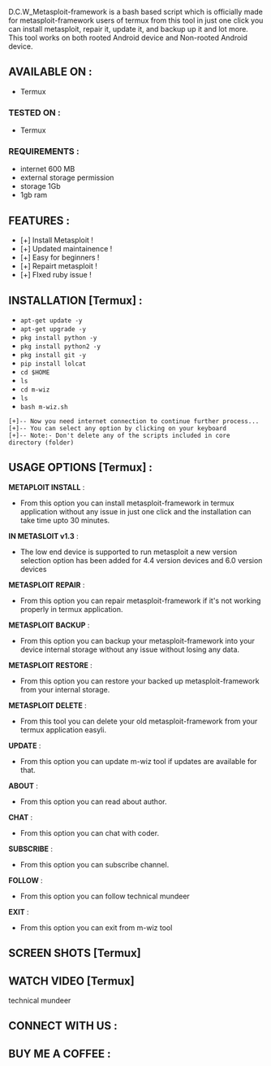 
D.C.W_Metasploit-framework is a bash based script which is officially made for metasploit-framework users of termux from this tool in just one click you can install metasploit, repair it, update it, and backup up it and lot more. This tool works on both rooted Android device and Non-rooted Android device.

## AVAILABLE ON :

* Termux

### TESTED ON :

* Termux

### REQUIREMENTS :
* internet 600 MB
* external storage permission
* storage 1Gb
* 1gb ram

## FEATURES :
* [+] Install Metasploit !
* [+] Updated maintainence !
* [+] Easy for beginners !
* [+] Repairt metasploit !
* [+] FIxed ruby issue !

## INSTALLATION [Termux] :

* `apt-get update -y`
* `apt-get upgrade -y`
* `pkg install python -y`
* `pkg install python2 -y`
* `pkg install git -y`
* `pip install lolcat`
* `cd $HOME`
* `ls`
* `cd m-wiz`
* `ls`
* `bash m-wiz.sh`
```
[+]-- Now you need internet connection to continue further process...
[+]-- You can select any option by clicking on your keyboard
[+]-- Note:- Don't delete any of the scripts included in core directory (folder)
```
## USAGE OPTIONS [Termux] :

__METAPLOIT INSTALL__ :
- From this option you can install metasploit-framework in termux application without any issue in just one click and the installation can take time upto 30 minutes.

__IN METASLOIT v1.3__ :
- The low end device is supported to run metasploit a new version selection option has been added for 4.4 version devices and 6.0 version devices

__METASPLOIT REPAIR__ :
- From this option you can repair metasploit-framework if it's not working properly in termux application.

__METASPLOIT BACKUP__ :
- From this option you can backup your metasploit-framework into your device internal storage without any issue without losing any data.

__METASPLOIT RESTORE__ :
- From this option you can restore your backed up metasploit-framework from your internal storage.

__METASPLOIT DELETE__ :
- From this tool you can delete your old metasploit-framework from your termux application easyli.

__UPDATE__ :
- From this option you can update m-wiz tool if updates are available for that.

__ABOUT__ :
- From this option you can read about author.

__CHAT__ :
- From this option you can chat with coder.

__SUBSCRIBE__ :
- From this option you can subscribe channel.

__FOLLOW__ :
- From this option you can follow technical mundeer

__EXIT__ :
- From this option you can exit from m-wiz tool

## SCREEN SHOTS [Termux]


## WATCH VIDEO [Termux]
technical mundeer 
## CONNECT WITH US :

## BUY ME A COFFEE :

